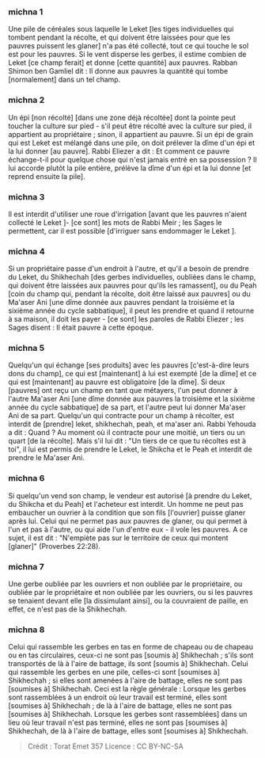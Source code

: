 
### michna 1
Une pile de céréales sous laquelle le Leket [les tiges individuelles qui tombent pendant la récolte, et qui doivent être laissées pour que les pauvres puissent les glaner] n'a pas été collecté, tout ce qui touche le sol est pour les pauvres. Si le vent disperse les gerbes, il estime combien de Leket [ce champ ferait] et donne [cette quantité] aux pauvres. Rabban Shimon ben Gamliel dit : Il donne aux pauvres la quantité qui tombe [normalement] dans un tel champ.

### michna 2
Un épi [non récolté] [dans une zone déjà récoltée] dont la pointe peut toucher la culture sur pied - s'il peut être récolté avec la culture sur pied, il appartient au propriétaire ; sinon, il appartient au pauvre. Si un épi de grain qui est Leket est mélangé dans une pile, on doit prélever la dîme d'un épi et la lui donner [au pauvre]. Rabbi Eliezer a dit : Et comment ce pauvre échange-t-il pour quelque chose qui n'est jamais entré en sa possession ? Il lui accorde plutôt la pile entière, prélève la dîme d'un épi et la lui donne [et reprend ensuite la pile].

### michna 3
Il est interdit d'utiliser une roue d'irrigation [avant que les pauvres n'aient collecté le Leket ]- [ce sont] les mots de Rabbi Meir ; les Sages le permettent, car il est possible [d'irriguer sans endommager le Leket ].

### michna 4
Si un propriétaire passe d'un endroit à l'autre, et qu'il a besoin de prendre du Leket, du Shikhechah [des gerbes individuelles, oubliées dans le champ, qui doivent être laissées aux pauvres pour qu'ils les ramassent], ou du Peah [coin du champ qui, pendant la récolte, doit être laissé aux pauvres] ou du Ma'aser Ani [une dîme donnée aux pauvres pendant la troisième et la sixième année du cycle sabbatique], il peut les prendre et quand il retourne à sa maison, il doit les payer - [ce sont] les paroles de Rabbi Eliezer ; les Sages disent : Il était pauvre à cette époque.

### michna 5
Quelqu'un qui échange [ses produits] avec les pauvres [c'est-à-dire leurs dons du champ], ce qui est [maintenant] à lui est exempté [de la dîme] et ce qui est [maintenant] au pauvre est obligatoire [de la dîme]. Si deux [pauvres] ont reçu un champ en tant que métayers, l'un peut donner à l'autre Ma'aser Ani [une dîme donnée aux pauvres la troisième et la sixième année du cycle sabbatique] de sa part, et l'autre peut lui donner Ma'aser Ani de sa part. Quelqu'un qui contracte pour un champ à récolter, est interdit de [prendre] leket, shikhechah, peah, et ma'aser ani. Rabbi Yehouda a dit : Quand ? Au moment où il contracte pour une moitié, un tiers ou un quart [de la récolte]. Mais s'il lui dit : "Un tiers de ce que tu récoltes est à toi", il lui est permis de prendre le Leket, le Shikcha et le Peah et interdit de prendre le Ma'aser Ani.

### michna 6
Si quelqu'un vend son champ, le vendeur est autorisé [à prendre du Leket, du Shikcha et du Peah] et l'acheteur est interdit. Un homme ne peut pas embaucher un ouvrier à la condition que son fils [l'ouvrier] puisse glaner après lui. Celui qui ne permet pas aux pauvres de glaner, ou qui permet à l'un et pas à l'autre, ou qui aide l'un d'entre eux - il vole les pauvres. A ce sujet, il est dit : "N'empiète pas sur le territoire de ceux qui montent [glaner]" (Proverbes 22:28).

### michna 7
Une gerbe oubliée par les ouvriers et non oubliée par le propriétaire, ou oubliée par le propriétaire et non oubliée par les ouvriers, ou si les pauvres se tenaient devant elle [la dissimulant ainsi], ou la couvraient de paille, en effet, ce n'est pas de la Shikhechah.

### michna 8
Celui qui rassemble les gerbes en tas en forme de chapeau ou de chapeau ou en tas circulaires, ceux-ci ne sont pas [soumis à] Shikhechah ; s'ils sont transportés de là à l'aire de battage, ils sont [soumis à] Shikhechah. Celui qui rassemble les gerbes en une pile, celles-ci sont [soumises à] Shikhechah ; si elles sont amenées à l'aire de battage, elles ne sont pas [soumises à] Shikhechah. Ceci est la règle générale : Lorsque les gerbes sont rassemblées à un endroit où leur travail est terminé, elles sont [soumises à] Shikhechah ; de là à l'aire de battage, elles ne sont pas [soumises à] Shikhechah. Lorsque les gerbes sont rassemblées] dans un lieu où leur travail n'est pas terminé, elles ne sont pas [soumises à] Shikhechah, de là à l'aire de battage, elles sont [soumises à] Shikhechah.

>Crédit : Torat Emet 357
>Licence : CC BY-NC-SA 